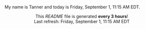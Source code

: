 My name is Tanner and today is Friday, September 1, 11:15 AM EDT.

<p align="center">This <i>README</i> file is generated <b>every 3 hours</b>!</br>Last refresh: Friday, September 1, 11:15 AM EDT<br /></p>
